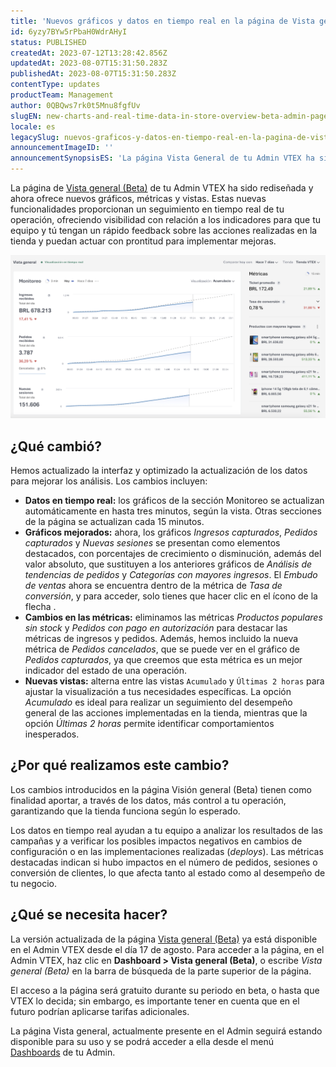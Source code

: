 ```yaml
---
title: 'Nuevos gráficos y datos en tiempo real en la página de Vista general (Beta) '
id: 6yzy7BYw5rPbaH0WdrAHyI
status: PUBLISHED
createdAt: 2023-07-12T13:28:42.856Z
updatedAt: 2023-08-07T15:31:50.283Z
publishedAt: 2023-08-07T15:31:50.283Z
contentType: updates
productTeam: Management
author: 0QBQws7rk0t5Mnu8fgfUv
slugEN: new-charts-and-real-time-data-in-store-overview-beta-admin-page
locale: es
legacySlug: nuevos-graficos-y-datos-en-tiempo-real-en-la-pagina-de-vista-general-beta
announcementImageID: ''
announcementSynopsisES: 'La página Vista General de tu Admin VTEX ha sido rediseñada y ahora ofrece nuevos gráficos, en tiempo real.'
---
```


La página de [Vista general (Beta)](https://help.vtex.com/es/tutorial/visao-geral-da-loja-beta--7i8wNsQQgbbFhYMYbQ5X46) de tu Admin VTEX ha sido rediseñada y ahora ofrece nuevos gráficos, métricas y vistas. Estas nuevas funcionalidades proporcionan un seguimiento en tiempo real de tu operación, ofreciendo visibilidad con relación a los indicadores para que tu equipo y tú tengan un rápido feedback sobre las acciones realizadas en la tienda y puedan actuar con prontitud para implementar mejoras. 

![ES Visão geral beta](https://raw.githubusercontent.com/vtexdocs/help-center-content/refs/heads/main/docs/es/announcements/2023/nuevos-graficos-y-datos-en-tiempo-real-en-la-pagina-de-vista-general-beta_1.png)

## ¿Qué cambió?

Hemos actualizado la interfaz y optimizado la actualización de los datos para mejorar los análisis. Los cambios incluyen: 

* **Datos en tiempo real:** los gráficos de la sección Monitoreo se actualizan automáticamente en hasta tres minutos, según la vista. Otras secciones de la página se actualizan cada 15 minutos.  
* **Gráficos mejorados:** ahora, los gráficos _Ingresos capturados_, _Pedidos capturados_ y _Nuevas sesiones_ se presentan como elementos destacados, con porcentajes de crecimiento o disminución, además del valor absoluto, que sustituyen a los anteriores gráficos de _Análisis de tendencias de pedidos_ y _Categorías con mayores ingresos_. El _Embudo de ventas_ ahora se encuentra dentro de la métrica de _Tasa de conversión_, y para acceder, solo tienes que hacer clic en el ícono de la flecha <i class='fa fa-chevron-down'></i>.   
* **Cambios en las métricas:** eliminamos las métricas _Productos populares sin stock_ y _Pedidos con pago en autorización_ para destacar las métricas de ingresos y pedidos. Además, hemos incluido la nueva métrica de _Pedidos cancelados_, que se puede ver en el gráfico de _Pedidos capturados_, ya que creemos que esta métrica es un mejor indicador del estado de una operación.   
* **Nuevas vistas:** alterna entre las vistas `Acumulado` y `Últimas 2 horas` para ajustar la visualización a tus necesidades específicas. La opción _Acumulado_ es ideal para realizar un seguimiento del desempeño general de las acciones implementadas en la tienda, mientras que la opción _Últimas 2 horas_ permite identificar comportamientos inesperados.

## ¿Por qué realizamos este cambio?

Los cambios introducidos en la página Visión general (Beta) tienen como finalidad aportar, a través de los datos, más control a tu operación, garantizando que la tienda funciona según lo esperado. 

Los datos en tiempo real ayudan a tu equipo a analizar los resultados de las campañas y a verificar los posibles impactos negativos en cambios de configuración o en las implementaciones realizadas (*deploys*).  Las métricas destacadas indican si hubo impactos en el número de pedidos, sesiones o conversión de clientes, lo que afecta tanto al estado como al desempeño de tu negocio.   

## ¿Qué se necesita hacer?

La versión actualizada de la página [Vista general (Beta)](https://help.vtex.com/pt/tutorial/visao-geral-da-loja-beta--7i8wNsQQgbbFhYMYbQ5X46) ya está disponible en el Admin VTEX desde el día 17 de agosto. Para acceder a la página, en el Admin VTEX, haz clic en **Dashboard > Vista general (Beta)**, o escribe _Vista general (Beta)_ en la barra de búsqueda de la parte superior de la página.

El acceso a la página será gratuito durante su periodo en beta, o hasta que VTEX lo decida; sin embargo, es importante tener en cuenta que en el futuro podrían aplicarse tarifas adicionales. 

La página Vista general, actualmente presente en el Admin seguirá estando disponible para su uso y se podrá acceder a ella desde el menú [Dashboards](https://help.vtex.com/es/tutorial/dashboards-overview--1yn2nZUoXtDO3teTEJsCNl) de tu Admin. 

